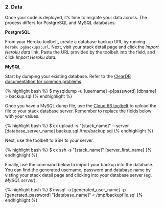 ### 2. Data

Once your code is deployed, it's time to migrate your data across. The process differs for PostgreSQL and MySQL databases:

**PostgreSQL**  

From your Heroku toolbelt, create a database backup URL by running `heroku pgbackups:url`. Next, visit your stack detail page and click the _Import Heroku data_ link. Paste the URL provided by the toolbelt into the field, and click _Import Heroku data_.

**MySQL**  

Start by dumping your existing database. Refer to the [ClearDB documentation for common problems](http://www.cleardb.com/blog/entry?id=common-problems-2).

{% highlight bash %}
$ mysqldump -u [username] -p[password] [dbname] > backup.sql 
{% endhighlight %}

Once you have a MySQL dump file, use the [Cloud 66 toolbelt](http://help.cloud66.com/toolbelt/toolbelt-upload-command) to upload the file to your stack database server. Remember to replace the fields below with your values.

{% highlight bash %}
$ cx upload -s "[stack_name]" --server [database_server_name] backup.sql /tmp/backup.sql
{% endhighlight %}

Next, use the toolbelt to SSH to your server.

{% highlight bash %}
$ cx ssh -s "[stack_name]" [server_first_name]
{% endhighlight %}

Finally, use the command below to import your backup into the database. You can find the generated username, password and database name by visting your stack detail page and clicking into your database server (eg. _MySQL server_).

{% highlight bash %}
$ mysql -u [generated_user_name] -p [generated_password] "[database_name]" < /tmp/backupfile.sql 
{% endhighlight %}

